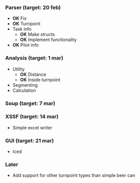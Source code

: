 ### Parser (target: 20 feb)
- **OK** Fix
- **OK** Turnpoint
- Task info
  - **OK** Make structs
  - **OK** Implement functionality
- **OK** Pilot info
### Analysis (target: 1 mar)
- Utility
  - **OK** Distance
  - **OK** Inside turnpoint
- Segmenting
- Calculation

### Soup (target: 7 mar)

### XSSF  (target: 14 mar)
- Simple excel writer
### GUI (target: 21 mar)
- Iced

### Later
- Add support for other turnpoint types than simple beer can